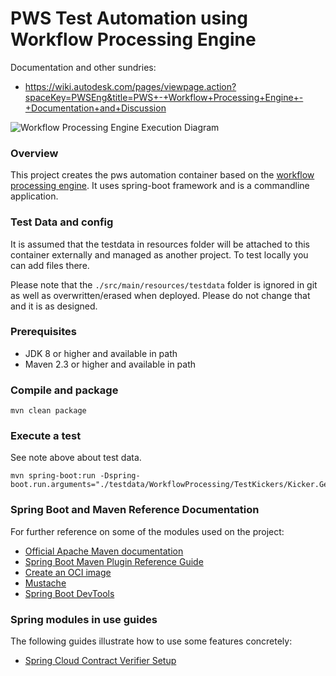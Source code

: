 # PWS Test Automation using Workflow Processing Engine

Documentation and other sundries: 
* https://wiki.autodesk.com/pages/viewpage.action?spaceKey=PWSEng&title=PWS+-+Workflow+Processing+Engine+-+Documentation+and+Discussion

![Workflow Processing Engine Execution Diagram](https://git.autodesk.com/PWS/pws-test-automation-workflow/blob/master/WorkflowProcessingEngineExecutionDiagram.png?version=2&modificationDate=1607721171186&api=v2&effects=border-simple,shadow-kn)

### Overview
This project creates the pws automation container based on the [workflow processing engine](https://wiki.autodesk.com/display/PWSEng/PWS+Tech+Info+-+Java+based+Workflow+Engine+for+Test+Framework).
It uses spring-boot framework and is a commandline application.

### Test Data and config
It is assumed that the testdata in resources folder will be attached to this container externally 
and managed as another project. 
To test locally you can add files there. 

Please note that the `./src/main/resources/testdata` folder is ignored in git as well as overwritten/erased when deployed.
Please do not change that and it is as designed. 

### Prerequisites
* JDK 8 or higher and available in path
* Maven 2.3 or higher and available in path

### Compile and package
```
mvn clean package
```

### Execute a test
See note above about test data.
```
mvn spring-boot:run -Dspring-boot.run.arguments="./testdata/WorkflowProcessing/TestKickers/Kicker.GetInvoiceList.PreCannedData.WithAuth.DateRangeTooBig.INT.json"
```

### Spring Boot and Maven Reference Documentation
For further reference on some of the modules used on the project:

* [Official Apache Maven documentation](https://maven.apache.org/guides/index.html)
* [Spring Boot Maven Plugin Reference Guide](https://docs.spring.io/spring-boot/docs/2.4.5/maven-plugin/reference/html/)
* [Create an OCI image](https://docs.spring.io/spring-boot/docs/2.4.5/maven-plugin/reference/html/#build-image)
* [Mustache](https://docs.spring.io/spring-boot/docs/2.4.5/reference/htmlsingle/#boot-features-spring-mvc-template-engines)
* [Spring Boot DevTools](https://docs.spring.io/spring-boot/docs/2.4.5/reference/htmlsingle/#using-boot-devtools)

### Spring modules in use guides
The following guides illustrate how to use some features concretely:

* [Spring Cloud Contract Verifier Setup](https://cloud.spring.io/spring-cloud-contract/spring-cloud-contract.html#_spring_cloud_contract_verifier_setup)



